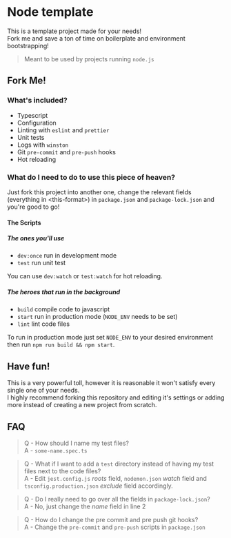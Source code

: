# Node template

This is a template project made for your needs!  
Fork me and save a ton of time on boilerplate and environment bootstrapping!
> Meant to be used by projects running `node.js`

## Fork Me!

### What's included?

* Typescript
* Configuration
* Linting with `eslint` and `prettier`
* Unit tests
* Logs with `winston`
* Git `pre-commit` and `pre-push` hooks
* Hot reloading

### What do I need to do to use this piece of heaven?

Just fork this project into another one, change the relevant fields (everything in \<this-format\>) in `package.json` and `package-lock.json` and you're good to go!

#### The Scripts

##### The ones you'll use

* `dev:once` run in development mode
* `test` run unit test

You can use `dev:watch` or `test:watch` for hot reloading.

##### The heroes that run in the background

* `build` compile code to javascript
* `start` run in production mode (`NODE_ENV` needs to be set)
* `lint` lint code files

To run in production mode just set `NODE_ENV` to your desired environment then run `npm run build && npm start`.

## Have fun!

This is a very powerful toll, however it is reasonable it won't satisfy every single one of your needs.  
I highly recommend forking this repository and editing it's settings or adding more instead of creating a new project from scratch.

## FAQ

> Q - How should I name my test files?  
> A - `some-name.spec.ts`

> Q - What if I want to add a `test` directory instead of having my test files next to the code files?  
> A - Edit `jest.config.js` *roots* field, `nodemon.json` *watch* field and `tsconfig.production.json` *exclude* field accordingly.

> Q - Do I really need to go over all the fields in `package-lock.json`?  
> A - No, just change the *name* field in line 2

> Q - How do I change the pre commit and pre push git hooks?  
> A - Change the `pre-commit` and `pre-push` scripts in `package.json`
